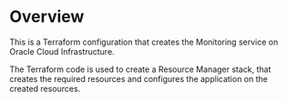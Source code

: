 # Overview
This is a Terraform configuration that creates the Monitoring service on Oracle Cloud Infrastructure.

The Terraform code is used to create a Resource Manager stack, that creates the required resources and configures the application on the created resources.